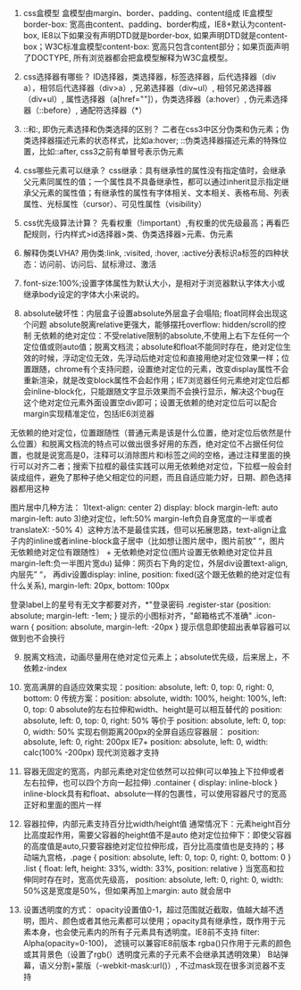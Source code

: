 <!--
 * @Author: your name
 * @Date: 2022-03-08 14:13:46
 * @LastEditTime: 2022-05-07 14:22:20
 * @LastEditors: yuzihan yuzihanyuzihan@163.com
 * @Description: 打开koroFileHeader查看配置 进行设置: https://github.com/OBKoro1/koro1FileHeader/wiki/%E9%85%8D%E7%BD%AE
 * @FilePath: /fe_interview/css/css题库.md
-->
1. css盒模型
盒模型由margin、border、padding、content组成
IE盒模型border-box: 宽高由content、padding、border构成，IE8+默认为content-box, IE8以下如果没有声明DTD就是border-box, 如果声明DTD就是content-box；W3C标准盒模型content-box: 宽高只包含content部分；如果页面声明了DOCTYPE, 所有浏览器都会把盒模型解释为W3C盒模型。

2. css选择器有哪些？
ID选择器，类选择器，标签选择器，后代选择器（div a），相邻后代选择器（div>a）, 兄弟选择器（div~ul）, 相邻兄弟选择器（div+ul）, 属性选择器（a[href=""]），伪类选择器（a:hover）, 伪元素选择器（::before）, 通配符选择器（*）

3. ::和:, 即伪元素选择和伪类选择的区别？
二者在css3中区分伪类和伪元素；伪类选择器描述元素的状态样式，比如a:hover; ::伪类选择器描述元素的特殊位置，比如::after, css3之前有单冒号表示伪元素

4. css哪些元素可以继承？
css继承：具有继承性的属性没有指定值时，会继承父元素同属性的值；一个属性具不具备继承性，都可以通过inherit显示指定继承父元素的属性值；有继承性的属性有字体相关、文本相关、表格布局、列表属性、光标属性（cursor）、可见性属性（visibility）

5. css优先级算法计算？
先看权重（!important）,有权重的优先级最高；再看匹配规则，行内样式>id选择器>类、伪类选择器>元素、伪元素

6. 解释伪类LVHA?
用伪类:link, :visited, :hover, :active分表标识a标签的四种状态：访问前、访问后、鼠标滑过、激活

7. font-size:100%;设置字体属性为默认大小，是相对于浏览器默认字体大小或继承body设定的字体大小来说的。

8. absolute破坏性：内层盒子设置absolute外层盒子会塌陷; float同样会出现这个问题
absolute脱离relative更强大，能够摆托overflow: hidden/scroll的控制
无依赖的绝对定位：不受relative限制的absolute,不使用上右下左任何一个定位值或则auto值；脱离文档流；absolute和float不能同时存在，绝对定位生效的时候，浮动定位无效，先浮动后绝对定位和直接用绝对定位效果一样；位置跟随，chrome有个支持问题，设置绝对定位的元素，改变display属性不会重新渲染，就是改变block属性不会起作用；IE7浏览器任何元素绝对定位后都会inline-block化，只能跟随文字显示效果而不会换行显示，解决这个bug在这个绝对定位元素外面设置空div即可；设置无依赖的绝对定位后可以配合margin实现精准定位，包括IE6浏览器

无依赖的绝对定位，位置跟随性（普通元素是该是什么位置，绝对定位后依然是什么位置）和脱离文档流的特点可以做出很多好用的东西，绝对定位不占据任何位置，也就是说宽高是0，注释<!-- -->可以消除图片和i标签之间的空格，通过注释里面的换行可以对齐二者；搜索下拉框的最佳实践可以用无依赖绝对定位，下拉框一般会封装成组件，避免了那种子绝父相定位的问题，而且自适应能力好，日期、颜色选择器都用这种

图片居中几种方法： 1)text-align: center 2) display: block margin-left: auto margin-left: auto 3)绝对定位，left:50% margin-left负自身宽度的一半或者translateX: -50% 4）这种方法不是最佳实践，但可以拓展思路，text-align让盒子内的inline或者inline-block盒子居中（比如想让图片居中，图片前放”&nbsp;“，图片无依赖绝对定位有跟随性） + 无依赖绝对定位(图片设置无依赖绝对定位并且margin-left:负一半图片宽du) 延伸：网页右下角的定位，外层div设置text-align, 内层先”&nbsp;“， 再div设置display: inline, position: fixed(这个跟无依赖的绝对定位有什么关系), margin-left: 20px, bottom: 100px

登录label上的星号有无文字都要对齐，<label><span class="register-star">*</span>"登录密码</label> .register-star {position: absolute; margin-left: -1em; }
提示的小图标对齐，<span><i class="icon-warn"></i>"邮箱格式不准确"</span> .icon-warn {
    position: absolute, margin-left: -20px
}
提示信息即使超出表单容器可以做到也不会换行

9. 脱离文档流，动画尽量用在绝对定位元素上；absolute优先级，后来居上，不依赖z-index

10. 宽高满屏的自适应效果实现：position: absolute, left: 0, top: 0, right: 0, bottom: 0
传统方案：position: absolute, width: 100%, height: 100%, left: 0, top: 0
absolute的左右拉伸和width、height是可以相互替代的
position: absolute, left: 0, top: 0, right: 50% 等价于 position: absolute, left: 0, top: 0, width: 50%
实现右侧距离200px的全屏自适应容器层：
position: absolute, left: 0, right: 200px IE7+
position: absolute, left: 0, width: calc(100% -200px) 现代浏览器才支持

11. 容器无固定的宽高，内部元素绝对定位依然可以拉伸(可以单独上下拉伸或者左右拉伸，也可以四个方向一起拉伸)
.container { display: inline-block } inline-block具有和float、absolute一样的包裹性，可以使用容器尺寸的宽高正好和里面的图片一样

12. 容器拉伸，内部元素支持百分比width/height值
通常情况下：元素height百分比高度起作用，需要父容器的height值不是auto
绝对定位拉伸下：即使父容器的高度值是auto,只要容器绝对定位拉伸形成，百分比高度值也是支持的；移动端九宫格，.page { position: absolute, left: 0, top: 0, right: 0, bottom: 0 }
.list { float: left, height: 33%, width: 33%, position: relative }
当宽高和拉伸同时存在时，宽高优先级高， position: absolute, left: 0, right: 0, width: 50%这是宽度是50%，但如果再加上margin: auto 就会居中

13. 设置透明度的方式：
opacity设置值0-1，超过范围就近截取，值越大越不透明，图片、颜色或者其他元素都可以使用；opacity具有继承性，既作用于元素本身，也会使元素内的所有子元素具有透明度。IE8前不支持
filter: Alpha(opacity=0-100)， 滤镜可以兼容IE8前版本
rgba()只作用于元素的颜色或其背景色（设置了rgb(）透明度元素的子元素不会继承其透明效果）
B站弹幕，语义分割+蒙版（-webkit-mask:url()）, 不过mask现在很多浏览器不支持




